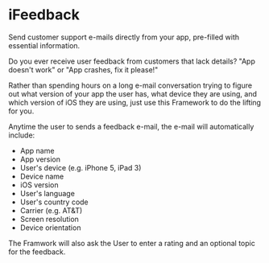 iFeedback
=========

Send customer support e-mails directly from your app, pre-filled with essential information. 

Do you ever receive user feedback from customers that lack details? "App doesn't work" or "App crashes, fix it please!"

Rather than spending hours on a long e-mail conversation trying to figure out what version of your app the user has, what device they are using, and which version of iOS they are using, just use this Framework to do the lifting for you.

Anytime the user to sends a feedback e-mail, the e-mail will automatically include:

* App name
* App version
* User's device (e.g. iPhone 5, iPad 3)
* Device name
* iOS version
* User's language
* User's country code
* Carrier (e.g. AT&T)
* Screen resolution
* Device orientation

The Framwork will also ask the User to enter a rating and an optional topic for the feedback.
